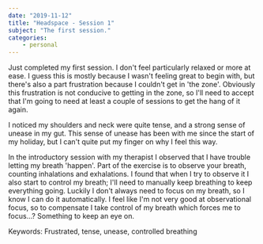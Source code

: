 ```yaml
---
date: "2019-11-12"
title: "Headspace - Session 1"
subject: "The first session."
categories:
    - personal
---
```

Just completed my first session. I don't feel particularly relaxed or more at ease. I guess this is mostly because I wasn't feeling great to begin with, but there's also a part frustration because I couldn't get in 'the zone'. Obviously this frustration is not conducive to getting in the zone, so I'll need to accept that I'm going to need at least a couple of sessions to get the hang of it again.

I noticed my shoulders and neck were quite tense, and a strong sense of unease in my gut. This sense of unease has been with me since the start of my holiday, but I can't quite put my finger on why I feel this way.

In the introductory session with my therapist I observed that I have trouble letting my breath 'happen'. Part of the exercise is to observe your breath, counting inhalations and exhalations. I found that when I try to observe it I also start to control my breath; I'll need to manually keep breathing to keep everything going. Luckily I don't always need to focus on my breath, so I know I can do it automatically. I feel like I'm not very good at  observational focus, so to compensate I take control of my breath which forces me to focus...? Something to keep an eye on.

Keywords:
Frustrated, tense, unease, controlled breathing